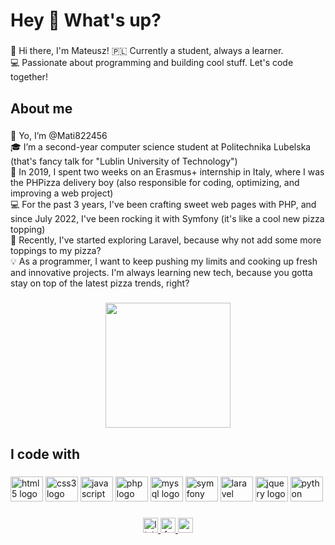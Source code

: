 <h1 align="left">Hey 👋 What's up?</h1>

###

<p align="left">👋 Hi there, I'm Mateusz! 🇵🇱 Currently a student, always a learner.<br>💻 Passionate about programming and building cool stuff. Let's code together!</p>

###

<h2 align="left">About me</h2>

###

<p align="left">👋 Yo, I’m @Mati822456<br>🎓 I’m a second-year computer science student at Politechnika Lubelska (that's fancy talk for "Lublin University of Technology")<br>🍕 In 2019, I spent two weeks on an Erasmus+ internship in Italy, where I was the PHPizza delivery boy (also responsible for coding, optimizing, and improving a web project)<br>💻 For the past 3 years, I've been crafting sweet web pages with PHP, and since July 2022, I've been rocking it with Symfony (it's like a cool new pizza topping)<br>🚀 Recently, I've started exploring Laravel, because why not add some more toppings to my pizza?<br>💡 As a programmer, I want to keep pushing my limits and cooking up fresh and innovative projects. I'm always learning new tech, because you gotta stay on top of the latest pizza trends, right?</p>

###

<div align="center">
  <img height="200" src="https://media.giphy.com/media/ZVik7pBtu9dNS/giphy.gif"  />
</div>

###

<h2 align="left">I code with</h2>

###

<div align="left">
  <img src="https://cdn.jsdelivr.net/gh/devicons/devicon/icons/html5/html5-original.svg" height="40" width="52" alt="html5 logo"  />
  <img src="https://cdn.jsdelivr.net/gh/devicons/devicon/icons/css3/css3-original.svg" height="40" width="52" alt="css3 logo"  />
  <img src="https://cdn.jsdelivr.net/gh/devicons/devicon/icons/javascript/javascript-original.svg" height="40" width="52" alt="javascript logo"  />
  <img src="https://cdn.jsdelivr.net/gh/devicons/devicon/icons/php/php-original.svg" height="40" width="52" alt="php logo"  />
  <img src="https://cdn.jsdelivr.net/gh/devicons/devicon/icons/mysql/mysql-original.svg" height="40" width="52" alt="mysql logo"  />
  <img src="https://cdn.jsdelivr.net/gh/devicons/devicon/icons/symfony/symfony-original.svg" height="40" width="52" alt="symfony logo"  />
  <img src="https://cdn.jsdelivr.net/gh/devicons/devicon/icons/laravel/laravel-plain.svg" height="40" width="52" alt="laravel logo"  />
  <img src="https://cdn.jsdelivr.net/gh/devicons/devicon/icons/jquery/jquery-original.svg" height="40" width="52" alt="jquery logo"  />
  <img src="https://cdn.jsdelivr.net/gh/devicons/devicon/icons/python/python-original.svg" height="40" width="52" alt="python logo"  />
</div>

###

<div align="center">
  <a href="https://www.linkedin.com/in/mateusz-zaborski-326426248" target="_blank">
    <img src="https://img.shields.io/static/v1?message=LinkedIn&logo=linkedin&label=&color=0077B5&logoColor=white&labelColor=&style=for-the-badge" height="24" alt="linkedin logo"  />
  </a>
  <a href="https://www.facebook.com/mateusz.zaborski8" target="_blank">
    <img src="https://img.shields.io/static/v1?message=Facebook&logo=facebook&label=&color=1877F2&logoColor=white&labelColor=&style=for-the-badge" height="24" alt="facebook logo"  />
  </a>
  <a href="mailto:mateusz.zaborski1@gmail.com" target="_blank">
    <img src="https://img.shields.io/static/v1?message=Gmail&logo=gmail&label=&color=D14836&logoColor=white&labelColor=&style=for-the-badge" height="24" alt="gmail logo"  />
  </a>
</div>

###

